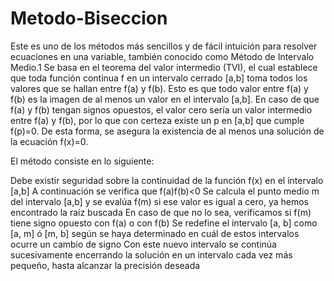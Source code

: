 # Metodo-Biseccion
Este es uno de los métodos más sencillos y de fácil intuición para resolver ecuaciones en una variable, también conocido como Método de Intervalo Medio.1 Se basa en el teorema del valor intermedio (TVI), el cual establece que toda función continua f en un intervalo cerrado [a,b] toma todos los valores que se hallan entre f(a) y f(b). Esto es que todo valor entre f(a) y f(b) es la imagen de al menos un valor en el intervalo [a,b]. En caso de que f(a) y f(b) tengan signos opuestos, el valor cero sería un valor intermedio entre f(a) y f(b), por lo que con certeza existe un p en [a,b] que cumple f(p)=0. De esta forma, se asegura la existencia de al menos una solución de la ecuación f(x)=0.

El método consiste en lo siguiente:

Debe existir seguridad sobre la continuidad de la función f(x) en el intervalo [a,b]
A continuación se verifica que f(a)f(b)<0
Se calcula el punto medio m del intervalo [a,b] y se evalúa f(m) si ese valor es igual a cero, ya hemos encontrado la raíz buscada
En caso de que no lo sea, verificamos si f(m) tiene signo opuesto con f(a) o con f(b)
Se redefine el intervalo [a, b] como [a, m] ó [m, b] según se haya determinado en cuál de estos intervalos ocurre un cambio de signo
Con este nuevo intervalo se continúa sucesivamente encerrando la solución en un intervalo cada vez más pequeño, hasta alcanzar la precisión deseada
